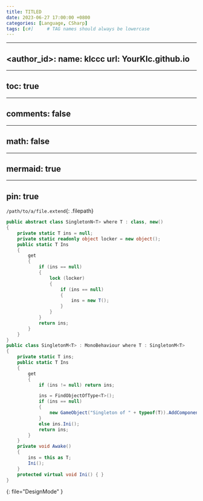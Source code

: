 ```yaml
---
title: TITLED
date: 2023-06-27 17:00:00 +0800
categories: [Language, CSharp]
tags: [c#]     # TAG names should always be lowercase
---
```


---
<author_id>:
  name: klccc
  url: YourKlc.github.io
---

---
toc: true
---

---
comments: false
---

---
math: false
---

---
mermaid: true
---

---
pin: true
---

`/path/to/a/file.extend`{: .filepath}

``` c#
public abstract class SingletonN<T> where T : class, new()
{
	private static T ins = null;
	private static readonly object locker = new object();
	public static T Ins
	{
		get
		{
			if (ins == null)
			{
				lock (locker)
				{
					if (ins == null)
					{
						ins = new T();
					}
				}
			}
			return ins;
		}
	}
} 
public class SingletonM<T> : MonoBehaviour where T : SingletonM<T>
{
	private static T ins;
	public static T Ins
	{
		get
		{
			if (ins != null) return ins;

			ins = FindObjectOfType<T>();
			if (ins == null)
			{
				new GameObject("Singleton of " + typeof(T)).AddComponent<T>();
			}
			else ins.Ini();
			return ins;
		}
	}
	private void Awake()
	{
		ins = this as T;
		Ini();
	}
	protected virtual void Ini() { }
}
```
{: file="DesignMode" }
